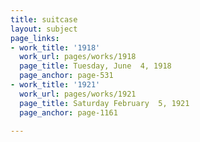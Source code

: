 ```yaml
---
title: suitcase
layout: subject
page_links:
- work_title: '1918'
  work_url: pages/works/1918
  page_title: Tuesday, June  4, 1918
  page_anchor: page-531
- work_title: '1921'
  work_url: pages/works/1921
  page_title: Saturday February  5, 1921
  page_anchor: page-1161

---
```

